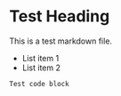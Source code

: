 # Test Heading

This is a test markdown file.

- List item 1
- List item 2

```text
Test code block
```

